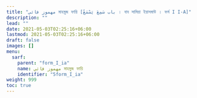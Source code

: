 ```yaml
---
title: "مهموز فائي মাহমুজ ফায়ি [باب سَمِعَ يَسْمَعُ । বাব সামিয়া ইয়াসমাউ । ফর্ম I I-A]"
description: ""
lead: ""
date: 2021-05-03T02:25:16+06:00
lastmod: 2021-05-03T02:25:16+06:00
draft: false
images: []
menu: 
  sarf:
    parent: "form_I_ia"
    name: مهموز فائي মাহমুজ ফায়ি
    identifier: "5form_I_ia"
weight: 999
toc: true
---
```



